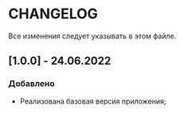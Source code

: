 ﻿# CHANGELOG
Все изменения следует указывать в этом файле.

## [1.0.0] - 24.06.2022
### Добавлено
- Реализована базовая версия приложения;
